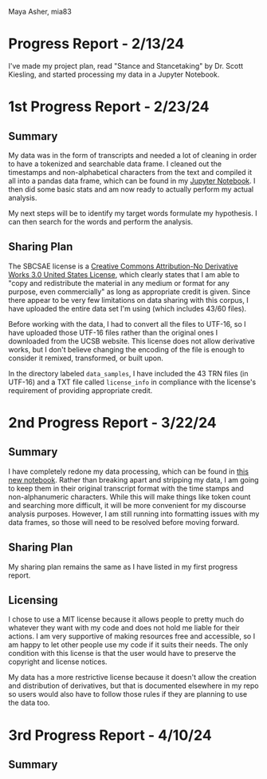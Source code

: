 Maya Asher, mia83
# Progress Report - 2/13/24
I've made my project plan, read "Stance and Stancetaking" by Dr. Scott Kiesling, and started processing my data in a Jupyter Notebook. 

# 1st Progress Report - 2/23/24
## Summary
My data was in the form of transcripts and needed a lot of cleaning in order to have a tokenized and searchable data frame. I cleaned out the timestamps and non-alphabetical characters from the text and compiled it all into a pandas data frame, which can be found in my [Jupyter Notebook](https://github.com/Data-Science-for-Linguists-2024/Stance-Taking-in-Spontaneous-Speech/blob/main/processing_sbcsae.ipynb). I then did some basic stats and am now ready to actually perform my actual analysis. 

My next steps will be to identify my target words formulate my hypothesis. I can then search for the words and perform the analysis. 

## Sharing Plan
The SBCSAE license is a [Creative Commons Attribution-No Derivative Works 3.0 United States License](https://creativecommons.org/licenses/by-nd/3.0/us/), which clearly states that I am able to "copy and redistribute the material in any medium or format for any purpose, even commercially" as long as appropriate credit is given. Since there appear to be very few limitations on data sharing with this corpus, I have uploaded the entire data set I'm using (which includes 43/60 files). 

Before working with the data, I had to convert all the files to UTF-16, so I have uploaded those UTF-16 files rather than the original ones I downloaded from the UCSB website. This license does not allow derivative works, but I don't believe changing the encoding of the file is enough to consider it remixed, transformed, or built upon. 

In the directory labeled `data_samples`, I have included the 43 TRN files (in UTF-16) and a TXT file called `license_info` in compliance with the license's requirement of providing appropriate credit. 

# 2nd Progress Report - 3/22/24
## Summary
I have completely redone my data processing, which can be found in [this new notebook](https://github.com/Data-Science-for-Linguists-2024/Stance-Taking-in-Spontaneous-Speech/blob/main/reprocessing_sbcsae.ipynb). Rather than breaking apart and stripping my data, I am going to keep them in their original transcript format with the time stamps and non-alphanumeric characters. While this will make things like token count and searching more difficult, it will be more convenient for my discourse analysis purposes. However, I am still running into formatting issues with my data frames, so those will need to be resolved before moving forward.

## Sharing Plan
My sharing plan remains the same as I have listed in my first progress report. 

## Licensing
I chose to use a MIT license because it allows people to pretty much do whatever they want with my code and does not hold me liable for their actions. I am very supportive of making resources free and accessible, so I am happy to let other people use my code if it suits their needs. The only condition with this license is that the user would have to preserve the copyright and license notices. 

My data has a more restrictive license because it doesn't allow the creation and distribution of derivatives, but that is documented elsewhere in my repo so users would also have to follow those rules if they are planning to use the data too. 

# 3rd Progress Report - 4/10/24
## Summary

